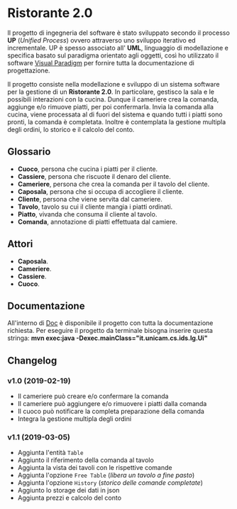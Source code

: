 # Ristorante 2.0

Il progetto di ingegneria del software è stato sviluppato secondo il processo __UP__ (_Unified Process_) ovvero attraverso uno sviluppo iterativo ed incrementale.
UP è spesso associato all' __UML__, linguaggio di modellazione e specifica basato sul paradigma orientato agli oggetti,  così ho utilizzato il software [Visual Paradigm](https://www.visual-paradigm.com/) per fornire tutta la documentazione di progettazione.

Il progetto consiste nella modellazione e sviluppo di un sistema software per la gestione di un __Ristorante 2.0__.
In particolare, gestisco la sala e le possibili interazioni con la cucina. Dunque il cameriere crea la comanda, aggiunge e/o rimuove piatti, per poi confermarla. Invia la comanda alla cucina, viene processata al di fuori del sistema e quando tutti i piatti sono pronti, la comanda è completata. Inoltre è contemplata la gestione multipla degli ordini, lo storico e il calcolo del conto.

## Glossario
- __Cuoco__,     persona che cucina i piatti per il cliente.
- __Cassiere__,  persona che riscuote il denaro del cliente.
- __Cameriere__, persona che crea la comanda per il tavolo del cliente.
- __Caposala__,  persona che si occupa di accogliere il cliente.
- __Cliente__,   persona che viene servita dal cameriere.
- __Tavolo__,    tavolo su cui il cliente mangia i piatti ordinati.
- __Piatto__,    vivanda che consuma il cliente al tavolo.
- __Comanda__,   annotazione di piatti effettuata dal camiere.

## Attori
- __Caposala__.
- __Cameriere__.
- __Cassiere__.
- __Cuoco__.

## Documentazione
All'interno di [Doc](https://github.com/Gallo94/Software-Engineering-Project/tree/master/Doc) è disponibile il progetto con tutta la documentazione richiesta.
Per eseguire il progetto da terminale bisogna inserire questa stringa:
__mvn exec:java -Dexec.mainClass="it.unicam.cs.ids.lg.Ui"__

## Changelog

### v1.0 (2019-02-19)

- Il cameriere può creare e/o confermare la comanda
- Il cameriere può aggiungere e/o rimuovere i piatti dalla comanda
- Il cuoco può notificare la completa preparazione della comanda
- Integra la gestione multipla degli ordini

### v1.1 (2019-03-05)

- Aggiunta l'entità `Table`
- Aggiunto il riferimento della comanda al tavolo
- Aggiunta la vista dei tavoli con le rispettive comande
- Aggiunta l'opzione  `Free Table` (_libera un tavolo a fine pasto_)
- Aggiunta l'opzione `History` (_storico delle comande completate_)
- Aggiunto lo storage dei dati in json
- Aggiunta prezzi e calcolo del conto
